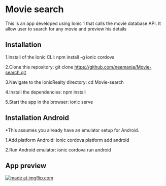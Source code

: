 # Movie search

This is an app developed using Ionic 1 that calls the movie database API. It allow user to search for any movie and preview his details

## Installation

1.Install of the Ionic CLI: npm install -g ionic cordova

2.Clone this repository: git clone https://github.com/neemanja/Movie-search.git

3.Navigate to the IonicRealty directory: cd Movie-search

4.Install the dependencies: npm install

5.Start the app in the browser: ionic serve


## Installation Android

*This assumes you already have an emulator setup for Android.
 
1.Add platform Android: ionic cordova platform add android

2.Run Android emulator: ionic cordova run android

## App preview
<a href="https://imgflip.com/gif/27doon"><img src="https://i.imgflip.com/27doon.gif" title="made at imgflip.com"/></a>

